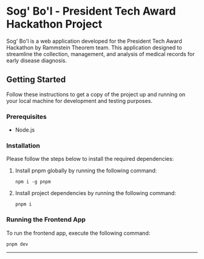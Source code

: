# Sog' Bo'l - President Tech Award Hackathon Project

Sog' Bo'l is a web application developed for the President Tech Award Hackathon by Rammstein Theorem team. This application designed to streamline the collection, management, and analysis of medical records for early disease diagnosis.

## Getting Started

Follow these instructions to get a copy of the project up and running on your local machine for development and testing purposes.

### Prerequisites

- Node.js

### Installation

Please follow the steps below to install the required dependencies:

1. Install pnpm globally by running the following command:

      `npm i -g pnpm`
   

2. Install project dependencies by running the following command:

      `pnpm i`
   

### Running the Frontend App

To run the frontend app, execute the following command:

`pnpm dev`

---